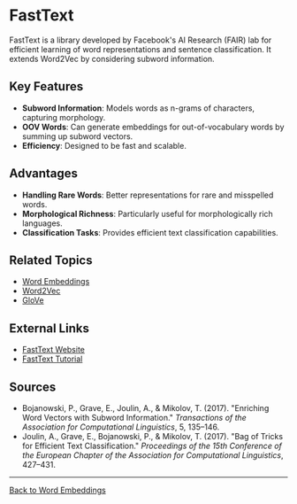 # FastText

FastText is a library developed by Facebook's AI Research (FAIR) lab for efficient learning of word representations and sentence classification. It extends Word2Vec by considering subword information.

## Key Features

- **Subword Information**: Models words as n-grams of characters, capturing morphology.
- **OOV Words**: Can generate embeddings for out-of-vocabulary words by summing up subword vectors.
- **Efficiency**: Designed to be fast and scalable.

## Advantages

- **Handling Rare Words**: Better representations for rare and misspelled words.
- **Morphological Richness**: Particularly useful for morphologically rich languages.
- **Classification Tasks**: Provides efficient text classification capabilities.


## Related Topics

- [Word Embeddings](Word-Embeddings.md)
- [Word2Vec](Word2Vec.md)
- [GloVe](GloVe.md)

## External Links

- [FastText Website](https://fasttext.cc/)
- [FastText Tutorial](https://fasttext.cc/docs/en/tutorial.html)

## Sources

- Bojanowski, P., Grave, E., Joulin, A., & Mikolov, T. (2017). "Enriching Word Vectors with Subword Information." *Transactions of the Association for Computational Linguistics*, 5, 135–146.
- Joulin, A., Grave, E., Bojanowski, P., & Mikolov, T. (2017). "Bag of Tricks for Efficient Text Classification." *Proceedings of the 15th Conference of the European Chapter of the Association for Computational Linguistics*, 427–431.

---

[Back to Word Embeddings](README.md)
